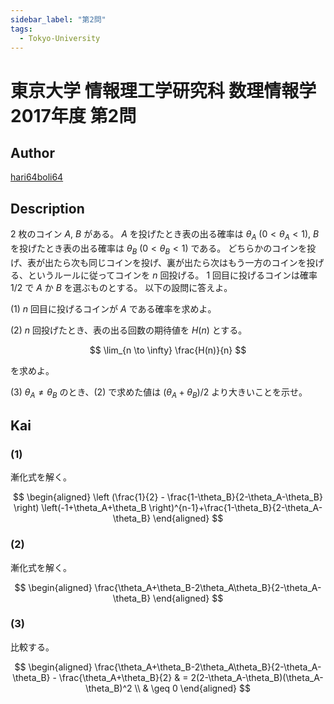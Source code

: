 ```yaml
---
sidebar_label: "第2問"
tags:
  - Tokyo-University
---
```

# 東京大学 情報理工学研究科 数理情報学 2017年度 第2問

## **Author**
[hari64boli64](https://github.com/hari64boli64/GraduateSchoolEntranceExamination)

## **Description**
2 枚のコイン $A$, $B$ がある。
$A$ を投げたとき表の出る確率は $\theta_A \ (0 < \theta_A < 1)$, $B$ を投げたとき表の出る確率は $\theta_B \ (0 < \theta_B < 1)$ である。
どちらかのコインを投げ、表が出たら次も同じコインを投げ、裏が出たら次はもう一方のコインを投げる、というルールに従ってコインを $n$ 回投げる。
1 回目に投げるコインは確率 $1/2$ で $A$ か $B$ を選ぶものとする。
以下の設問に答えよ。

(1) $n$ 回目に投げるコインが $A$ である確率を求めよ。

(2) $n$ 回投げたとき、表の出る回数の期待値を $H(n)$ とする。

$$
\lim_{n \to \infty} \frac{H(n)}{n}
$$

を求めよ。

(3) $\theta_A \neq \theta_B$ のとき、(2) で求めた値は $(\theta_A + \theta_B) / 2$ より大きいことを示せ。


## **Kai**
### (1)
漸化式を解く。

$$
\begin{aligned}
  \left (\frac{1}{2} - \frac{1-\theta_B}{2-\theta_A-\theta_B} \right) \left(-1+\theta_A+\theta_B \right)^{n-1}+\frac{1-\theta_B}{2-\theta_A-\theta_B}
\end{aligned}
$$

### (2)
漸化式を解く。

$$
\begin{aligned}
  \frac{\theta_A+\theta_B-2\theta_A\theta_B}{2-\theta_A-\theta_B}
\end{aligned}
$$

### (3)
比較する。

$$
\begin{aligned}
  \frac{\theta_A+\theta_B-2\theta_A\theta_B}{2-\theta_A-\theta_B} - \frac{\theta_A+\theta_B}{2} & = 2(2-\theta_A-\theta_B)(\theta_A-\theta_B)^2 \\
                                                                                                & \geq 0
\end{aligned}
$$

